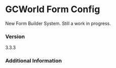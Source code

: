 # GCWorld Form Config

New Form Builder System.  Still a work in progress.




### Version
3.3.3

### Additional Information
